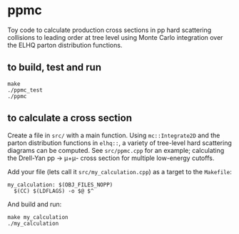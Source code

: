 # ppmc
Toy code to calculate production cross sections in pp hard scattering collisions to leading order at tree level using Monte Carlo integration over the ELHQ parton distribution functions.

## to build, test and run
```
make
./ppmc_test
./ppmc
```

## to calculate a cross section
Create a file in `src/` with a main function. Using `mc::Integrate2D` and the parton distribution functions in `elhq::`, a variety of tree-level hard scattering diagrams can be computed. See `src/ppmc.cpp` for an example; calculating the Drell-Yan pp -> μ+μ- cross section for multiple low-energy cutoffs. 

Add your file (lets call it `src/my_calculation.cpp`) as a target to the `Makefile`:

```
my_calculation: $(OBJ_FILES_NOPP)
  $(CC) $(LDFLAGS) -o $@ $^ 
```

And build and run:

```
make my_calculation
./my_calculation
```
